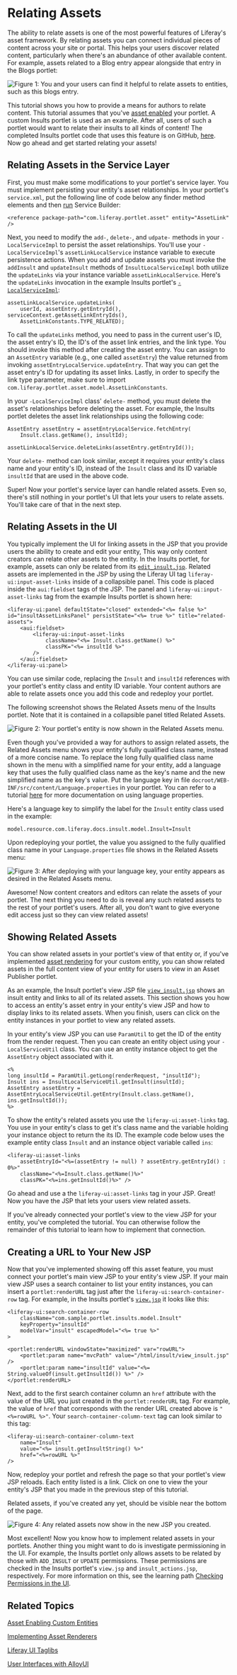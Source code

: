 # Relating Assets [](id=relating-assets)

<!--
Testing Notes:

The starting example portlet for this tutorial is at ...
liferay-docs\develop\tutorials\tutorials-sdk-6.2-ga3\portlets\asset-framework-asset-enable-insults-portlet

On completing this tutorial, the example portlet looks like the portlet at ...
liferay-docs\develop\tutorials\tutorials-sdk-6.2-ga3\portlets\asset-framework-end-insults-portlet

Make sure to read their README files. - Jim
-->

The ability to relate assets is one of the most powerful features of Liferay's 
asset framework. By relating assets you can connect individual pieces of content 
across your site or portal. This helps your users discover related content, 
particularly when there's an abundance of other available content. For example, 
assets related to a Blog entry appear alongside that entry in the Blogs portlet:

![Figure 1: You and your users can find it helpful to relate assets to entities, such as this blogs entry.](../../images/asset-fw-related-blog-insults.png)

This tutorial shows you how to provide a means for authors to relate content.
This tutorial assumes that you've [asset enabled](/develop/tutorials/-/knowledge_base/6-2/adding-updating-and-deleting-assets-for-custom-entities)
your portlet. A custom Insults portlet is used as an example. After all, users
of such a portlet would want to relate their insults to all kinds of content!
The completed Insults portlet code that uses this feature is on GitHub, [here](https://github.com/liferay/liferay-docs/tree/6.2.x/develop/tutorials/tutorials-sdk-6.2-ga3/portlets/asset-framework-end-insults-portlet). 
Now go ahead and get started relating your assets!

## Relating Assets in the Service Layer [](id=relating-assets-in-the-service-layer)

First, you must make some modifications to your portlet's service layer. You
must implement persisting your entity's asset relationships. In your portlet's
`service.xml`, put the following line of code below any finder method elements
and then [run](/develop/tutorials/-/knowledge_base/6-2/running-service-builder-and-understanding-the-generated-code)
Service Builder:

    <reference package-path="com.liferay.portlet.asset" entity="AssetLink" />

Next, you need to modify the `add-`, `delete-`, and `udpate-` methods in your
`-LocalServiceImpl` to persist the asset relationships. You'll use your
`-LocalServiceImpl`'s `assetLinkLocalService` instance variable to execute
persistence actions. When you add and update assets you must invoke the `addInsult`
and `updateInsult` methods of `InsultLocalServiceImpl` both utilize the
`updateLinks` via your instance variable `assetLinkLocalService`. Here's the
`updateLinks` invocation in the example Insults portlet's
[`-LocalServiceImpl`](https://github.com/liferay/liferay-docs/blob/6.2.x/develop/tutorials/tutorials-sdk-6.2-ga3/portlets/asset-framework-end-insults-portlet/docroot/WEB-INF/src/com/liferay/docs/insult/service/impl/InsultLocalServiceImpl.java):

    assetLinkLocalService.updateLinks(
        userId, assetEntry.getEntryId(), serviceContext.getAssetLinkEntryIds(),
        AssetLinkConstants.TYPE_RELATED);

To call the `updateLinks` method, you need to pass in the current user's ID, the
asset entry's ID, the ID's of the asset link entries, and the link type. You
should invoke this method after creating the asset entry. You can assign to an
`AssetEntry` variable (e.g., one called `assetEntry`) the value returned from
invoking `assetEntryLocalService.updateEntry`. That way you can get the asset
entry's ID for updating its asset links. Lastly, in order to specify the link
type parameter, make sure to import
`com.liferay.portlet.asset.model.AssetLinkConstants`. 

In your `-LocalServiceImpl` class' `delete-` method, you must delete the asset's
relationships before deleting the asset. For example, the Insults portlet
deletes the asset link relationships using the following code:

    AssetEntry assetEntry = assetEntryLocalService.fetchEntry(
        Insult.class.getName(), insultId);

    assetLinkLocalService.deleteLinks(assetEntry.getEntryId());

Your `delete-` method can look similar, except it requires your entity's class
name and your entity's ID, instead of the `Insult` class and its ID variable
`insultId` that are used in the above code.

Super! Now your portlet's service layer can handle related assets. Even so,
there's still nothing in your portlet's UI that lets your users to relate
assets. You'll take care of that in the next step.

## Relating Assets in the UI [](id=relating-assets-in-the-ui)

You typically implement the UI for linking assets in the JSP that you provide
users the ability to create and edit your entity, This way only content creators
can relate other assets to the entity. In the Insults portlet, for example,
assets can only be related from its [`edit_insult.jsp`](https://github.com/liferay/liferay-docs/blob/6.2.x/develop/tutorials/tutorials-sdk-6.2-ga3/portlets/asset-framework-end-insults-portlet/docroot/html/insult/edit_insult.jsp).
Related assets are implemented in the JSP by using the Liferay UI tag
`liferay-ui:input-asset-links` inside of a collapsible panel. This code is
placed inside the `aui:fieldset` tags of the JSP. The panel and
`liferay-ui:input-asset-links` tag from the example Insults portlet is shown
here:

    <liferay-ui:panel defaultState="closed" extended="<%= false %>" id="insultAssetLinksPanel" persistState="<%= true %>" title="related-assets">
        <aui:fieldset>
            <liferay-ui:input-asset-links
                className="<%= Insult.class.getName() %>"
                classPK="<%= insultId %>"
            />
        </aui:fieldset>
    </liferay-ui:panel>

You can use similar code, replacing the `Insult` and `insultId` references with
your portlet's entity class and entity ID variable. Your content authors are
able to relate assets once you add this code and redeploy your portlet.

The following screenshot shows the Related Assets menu of the Insults 
portlet. Note that it is contained in a collapsible panel titled Related Assets. 

![Figure 2: Your portlet's entity is now shown in the Related Assets menu.](../../images/asset-fw-related-path-01.png)

Even though you've provided a way for authors to assign related assets, the
Related Assets menu shows your entity's fully qualified class name, instead of a
more concise name. To replace the long fully qualified class name shown in the
menu with a simplified name for your entity, add a language key that uses the
fully qualified class name as the key's name and the new simplified name as the
key's value. Put the language key in file
`docroot/WEB-INF/src/content/Language.properties` in your portlet. You can refer
to a tutorial [here](/develop/tutorials/-/knowledge_base/6-2/generating-language-properties-file-and-automated-t#implementing-translations-in-your-portlet)
for more documentation on using language properties.

Here's a language key to simplify the label for the `Insult` entity class used
in the example:

    model.resource.com.liferay.docs.insult.model.Insult=Insult

Upon redeploying your portlet, the value you assigned to the fully qualified
class name in your `Language.properties` file shows in the Related Assets menu:

![Figure 3: After deploying with your language key, your entity appears as desired in the Related Assets menu.](../../images/asset-fw-related-select.png)

Awesome! Now content creators and editors can relate the assets of your portlet. 
The next thing you need to do is reveal any such related assets to the rest of 
your portlet's users. After all, you don't want to give everyone edit access 
just so they can view related assets!

## Showing Related Assets [](id=showing-related-assets)

You can show related assets in your portlet's view of that entity or, if you've
implemented [asset rendering](/develop/learning-paths/-/knowledge_base/6-2/implementing-asset-renderers)
for your custom entity, you can show related assets in the full content view of
your entity for users to view in an Asset Publisher portlet. 

As an example, the Insult portlet's view JSP file
[`view_insult.jsp`](https://github.com/liferay/liferay-docs/blob/6.2.x/develop/tutorials/tutorials-sdk-6.2-ga3/portlets/asset-framework-end-insults-portlet/docroot/html/insult/view_insult.jsp)
shows an insult entity and links to all of its related assets. This section
shows you how to access an entity's asset entry in your entity's view JSP and
how to display links to its related assets. When you finish, users can click on
the entity instances in your portlet to view any related assets.

In your entity's view JSP you can use `ParamUtil` to get the ID of the entity
from the render request. Then you can create an entity object using your
`-LocalServiceUtil` class. You can use an entity instance object to get the
`AssetEntry` object associated with it. 

    <%
    long insultId = ParamUtil.getLong(renderRequest, "insultId");
    Insult ins = InsultLocalServiceUtil.getInsult(insultId);
    AssetEntry assetEntry = AssetEntryLocalServiceUtil.getEntry(Insult.class.getName(), ins.getInsultId());
    %>

To show the entity's related assets you use the `liferay-ui:asset-links` tag.
You use in your entity's class to get it's class name and the variable holding
your instance object to return the its ID. The example code below uses the
example entity class `Insult` and an instance object variable called `ins`:

    <liferay-ui:asset-links
        assetEntryId="<%=(assetEntry != null) ? assetEntry.getEntryId() : 0%>"
        className="<%=Insult.class.getName()%>"
        classPK="<%=ins.getInsultId()%>" />

Go ahead and use a the `liferay-ui:asset-links` tag in your JSP. Great! Now you
have the JSP that lets your users view related assets. 

If you've already connected your portlet's view to the view JSP for your entity,
you've completed the tutorial. You can otherwise follow the remainder of this
tutorial to learn how to implement that connection. 

## Creating a URL to Your New JSP [](id=creating-a-url-to-your-new-jsp)

Now that you've implemented showing off this asset feature, you must connect
your portlet's main view JSP to your entity's view JSP. If your main view JSP
uses a search container to list your entity instances, you can insert a
`portlet:renderURL` tag just after the `liferay-ui:search-container-row` tag.
For example, in the Insults portlet's
[`view.jsp`](https://github.com/liferay/liferay-docs/blob/6.2.x/develop/tutorials/tutorials-sdk-6.2-ga3/portlets/asset-framework-end-insults-portlet/docroot/html/insult/view.jsp)
it looks like this:

    <liferay-ui:search-container-row
        className="com.sample.portlet.insults.model.Insult"
        keyProperty="insultId"
        modelVar="insult" escapedModel="<%= true %>"
    >
    
    <portlet:renderURL windowState="maximized" var="rowURL">
        <portlet:param name="mvcPath" value="/html/insult/view_insult.jsp" />
        <portlet:param name="insultId" value="<%= String.valueOf(insult.getInsultId()) %>" />
    </portlet:renderURL>

Next, add to the first search container column  an `href` attribute with the 
value of the URL you just created in the `portlet:renderURL` tag. For example, 
the value of `href` that corresponds with the render URL created above is
`"<%=rowURL %>"`. Your `search-container-column-text` tag can look similar to
this tag:

    <liferay-ui:search-container-column-text
        name="Insult"
        value="<%= insult.getInsultString() %>"
        href="<%=rowURL %>"
    />

Now, redeploy your portlet and refresh the page so that your portlet's view JSP
reloads. Each entity listed is a link. Click on one to view the your entity's
JSP that you made in the previous step of this tutorial.

Related assets, if you've created any yet, should be visible near the bottom of
the page.

![Figure 4: Any related assets now show in the new JSP you created.](../../images/asset-fw-related-insult.png)

Most excellent! Now you know how to implement related assets in your portlets.
Another thing you might want to do is investigate permissioning in the UI. For
example, the Insults portlet only allows assets to be related by those with
`ADD_INSULT` or `UPDATE` permissions. These permissions are checked in the
Insults portlet's `view.jsp` and `insult_actions.jsp`, respectively. For more
information on this, see the learning path [Checking Permissions in the UI](/learning-paths/-/knowledge_base/6-2/checking-for-permissions-in-the-ui).

## Related Topics [](id=related-topics)

[Asset Enabling Custom Entities](/learning-paths/-/knowledge_base/6-2/asset-enabling-custom-entities)

[Implementing Asset Renderers](/develop/learning-paths/-/knowledge_base/6-2/implementing-asset-renderers)

[Liferay UI Taglibs](/tutorials/-/knowledge_base/6-2/liferay-ui-taglibs)

[User Interfaces with AlloyUI](/tutorials/-/knowledge_base/6-2/alloyui)
